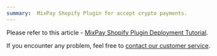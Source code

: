 ```yaml
---
summary:  MixPay Shopify Plugin for accept crypto payments.
---
```


Please refer to this article - [MixPay Shopify Plugin Deployment Tutorial](https://help.mixpay.me/en_US/plugins/mixpay-shopify-plugin-deployment-tutorial).

If you encounter any problem, feel free to [contact our customer service](https://developers.mixpay.me/guides/contact-customer-service).
